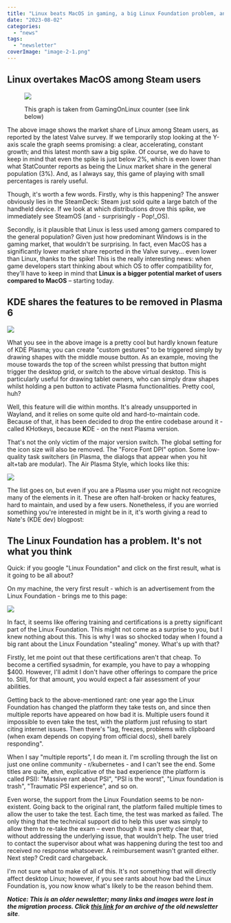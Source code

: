 ```yaml
---
title: "Linux beats MacOS in gaming, a big Linux Foundation problem, and more!"
date: "2023-08-02"
categories: 
  - "news"
tags: 
  - "newsletter"
coverImage: "image-2-1.png"
---
```


## Linux overtakes MacOS among Steam users

<figure>

![](images/image.png)

<figcaption>

This graph is taken from GamingOnLinux counter (see link below)

</figcaption>

</figure>

The above image shows the market share of Linux among Steam users, as reported by the latest Valve survey. If we temporarily stop looking at the Y-axis scale the graph seems promising: a clear, accelerating, constant growth; and this latest month saw a big spike. Of course, we do have to keep in mind that even the spike is just below 2%, which is even lower than what StatCounter reports as being the Linux market share in the general population (3%). And, as I always say, this game of playing with small percentages is rarely useful.

Though, it's worth a few words. Firstly, why is this happening? The answer obviously lies in the SteamDeck: Steam just sold quite a large batch of the handheld device. If we look at which distributions drove this spike, we immediately see SteamOS (and - surprisingly - Pop!\_OS).

Secondly, is it plausible that Linux is less used among gamers compared to the general population? Given just how predominant Windows is in the gaming market, that wouldn't be surprising. In fact, even MacOS has a significantly lower market share reported in the Valve survey... even lower than Linux, thanks to the spike! This is the really interesting news: when game developers start thinking about which OS to offer compatibility for, they'll have to keep in mind that **Linux is a bigger potential market of users compared to MacOS** – starting today.

## KDE shares the features to be removed in Plasma 6

![](images/image-1.png)

What you see in the above image is a pretty cool but hardly known feature of KDE Plasma; you can create "custom gestures" to be triggered simply by drawing shapes with the middle mouse button. As an example, moving the mouse towards the top of the screen whilst pressing that button might trigger the desktop grid, or switch to the above virtual desktop. This is particularly useful for drawing tablet owners, who can simply draw shapes whilst holding a pen button to activate Plasma functionalities. Pretty cool, huh?

Well, this feature will die within months. It's already unsupported in Wayland, and it relies on some quite old and hard-to-maintain code. Because of that, it has been decided to drop the entire codebase around it - called KHotkeys, because **K**DE - on the next Plasma version.

That's not the only victim of the major version switch. The global setting for the icon size will also be removed. The "Force Font DPI" option. Some low-quality task switchers (in Plasma, the dialogs that appear when you hit alt+tab are modular). The Air Plasma Style, which looks like this:

![](images/image-2.png)

The list goes on, but even if you are a Plasma user you might not recognize many of the elements in it. These are often half-broken or hacky features, hard to maintain, and used by a few users. Nonetheless, if you are worried something you're interested in might be in it, it's worth giving a read to Nate's (KDE dev) blogpost:

## The Linux Foundation has a problem. It's not what you think

Quick: if you google "Linux Foundation" and click on the first result, what is it going to be all about?

On my machine, the very first result - which is an advertisement from the Linux Foundation - brings me to this page:

![](images/image-3.png)

In fact, it seems like offering training and certifications is a pretty significant part of the Linux Foundation. This might not come as a surprise to you, but I knew nothing about this. This is why I was so shocked today when I found a big rant about the Linux Foundation "stealing" money. What's up with that?

Firstly, let me point out that these certifications aren't that cheap. To become a certified sysadmin, for example, you have to pay a whopping $400. However, I'll admit I don't have other offerings to compare the price to. Still, for that amount, you would expect a fair assessment of your abilities.

Getting back to the above-mentioned rant: one year ago the Linux Foundation has changed the platform they take tests on, and since then multiple reports have appeared on how bad it is. Multiple users found it impossible to even take the test, with the platform just refusing to start citing internet issues. Then there's "lag, freezes, problems with clipboard (when exam depends on copying from official docs), shell barely responding".

When I say "multiple reports", I do mean it. I'm scrolling through the list on just one online community - r/kubernetes - and I can't see the end. Some titles are quite, ehm, explicative of the bad experience (the platform is called PSI): "Massive rant about PSI", "PSI is the worst", "Linux foundation is trash", "Traumatic PSI experience", and so on.

Even worse, the support from the Linux Foundation seems to be non-existent. Going back to the original rant, the platform failed multiple times to allow the user to take the test. Each time, the test was marked as failed. The only thing that the technical support did to help this user was simply to allow them to re-take the exam – even though it was pretty clear that, without addressing the underlying issue, that wouldn't help. The user tried to contact the supervisor about what was happening during the test too and received no response whatsoever. A reimbursement wasn't granted either. Next step? Credit card chargeback.

I'm not sure what to make of all of this. It's not something that will directly affect desktop Linux; however, if you see rants about how bad the Linux Foundation is, you now know what's likely to be the reason behind them.

**_Notice: This is an older newsletter; many links and images were lost in the migration process. Click [this link](https://archive.techhut.tv/) for an archive of the old newsletter site_**.
